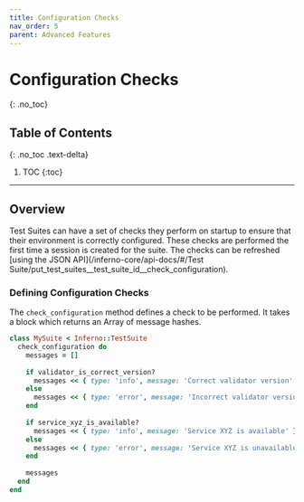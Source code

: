 ```yaml
---
title: Configuration Checks
nav_order: 5
parent: Advanced Features
---
```

# Configuration Checks
{: .no_toc}

## Table of Contents
{: .no_toc .text-delta}

1. TOC
{:toc}
---
## Overview
Test Suites can have a set of checks they perform on startup to ensure that
their environment is correctly configured. These checks are performed the first
time a session is created for the suite. The checks can be refreshed [using the
JSON API](/inferno-core/api-docs/#/Test
Suite/put_test_suites__test_suite_id__check_configuration).

### Defining Configuration Checks
The `check_configuration` method defines a check to be performed. It takes a
block which returns an Array of message hashes.

```ruby
class MySuite < Inferno::TestSuite
  check_configuration do
    messages = []
    
    if validator_is_correct_version?
      messages << { type: 'info', message: 'Correct validator version' }
    else
      messages << { type: 'error', message: 'Incorrect validator version' }
    end
    
    if service_xyz_is_available?
      messages << { type: 'info', message: 'Service XYZ is available' }
    else
      messages << { type: 'error', message: 'Service XYZ is unavailable' }
    end
    
    messages
  end
end
```
